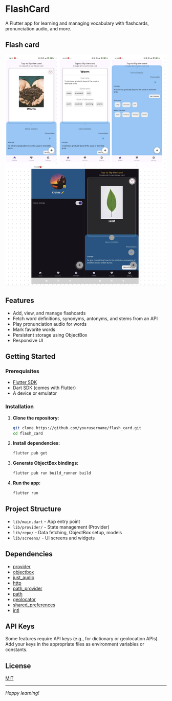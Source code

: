 # FlashCard

A Flutter app for learning and managing vocabulary with flashcards, pronunciation audio, and more.

## Flash card
![Home page](./screenshots/image.png)

## Features

- Add, view, and manage flashcards
- Fetch word definitions, synonyms, antonyms, and stems from an API
- Play pronunciation audio for words
- Mark favorite words
- Persistent storage using ObjectBox
- Responsive UI

## Getting Started

### Prerequisites

- [Flutter SDK](https://flutter.dev/docs/get-started/install)
- Dart SDK (comes with Flutter)
- A device or emulator

### Installation

1. **Clone the repository:**
   ```bash
   git clone https://github.com/yourusername/flash_card.git
   cd flash_card
   ```

2. **Install dependencies:**
   ```bash
   flutter pub get
   ```

3. **Generate ObjectBox bindings:**
   ```bash
   flutter pub run build_runner build
   ```

4. **Run the app:**
   ```bash
   flutter run
   ```

## Project Structure

- `lib/main.dart` - App entry point
- `lib/provider/` - State management (Provider)
- `lib/repo/` - Data fetching, ObjectBox setup, models
- `lib/screens/` - UI screens and widgets

## Dependencies

- [provider](https://pub.dev/packages/provider)
- [objectbox](https://pub.dev/packages/objectbox)
- [just_audio](https://pub.dev/packages/just_audio)
- [http](https://pub.dev/packages/http)
- [path_provider](https://pub.dev/packages/path_provider)
- [path](https://pub.dev/packages/path)
- [geolocator](https://pub.dev/packages/geolocator)
- [shared_preferences](https://pub.dev/packages/shared_preferences)
- [intl](https://pub.dev/packages/intl)

## API Keys

Some features require API keys (e.g., for dictionary or geolocation APIs).  
Add your keys in the appropriate files as environment variables or constants.

## License

[MIT](LICENSE)

---

*Happy learning!*
